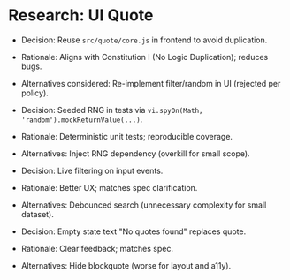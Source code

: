 # Research: UI Quote

- Decision: Reuse `src/quote/core.js` in frontend to avoid duplication.
- Rationale: Aligns with Constitution I (No Logic Duplication); reduces bugs.
- Alternatives considered: Re-implement filter/random in UI (rejected per policy).

- Decision: Seeded RNG in tests via `vi.spyOn(Math, 'random').mockReturnValue(...)`.
- Rationale: Deterministic unit tests; reproducible coverage.
- Alternatives: Inject RNG dependency (overkill for small scope).

- Decision: Live filtering on input events.
- Rationale: Better UX; matches spec clarification.
- Alternatives: Debounced search (unnecessary complexity for small dataset).

- Decision: Empty state text "No quotes found" replaces quote.
- Rationale: Clear feedback; matches spec.
- Alternatives: Hide blockquote (worse for layout and a11y).
